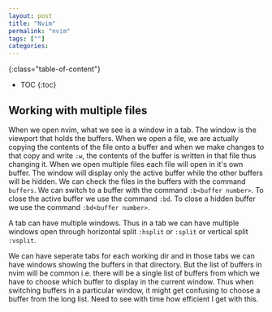 ```yaml
--- 
layout: post 
title: "Nvim" 
permalink: "nvim"
tags: [""] 
categories: 
---
```


{:class="table-of-content"}
* TOC 
{:toc}
## Working with multiple files
When we open nvim, what we see is a window in a tab. The window is the viewport
that holds the buffers. When we open a file, we are actually copying the
contents of the file onto a buffer and when we make changes to that copy and 
write ```:w```, the contents of the buffer is written in that file thus changing
it. When we open multiple files each file will open in it's own buffer. The 
window will display only the active buffer while the other buffers will be hidden. 
We can check the files in the buffers with the command ```buffers```. We can switch to
a buffer with the command ```:b<buffer number>```. To close the active
buffer we use the command ```:bd```. To close a hidden buffer we use the command
```:bd<buffer number>```.

A tab can have multiple windows. Thus in a tab we can have multiple windows open
through horizontal split ```:hsplit``` or ```:split``` or vertical split
```:vsplit```.

We can have seperate tabs for each working dir and in those tabs we can have 
windows showing the buffers in that directory. 
But the list of buffers in nvim will be common i.e. there will be a single list
of buffers from which we have to choose which buffer to display in the current
window. Thus when switching buffers in a particular window, it might get 
confusing to choose a buffer from the long list. Need to see with time how 
efficient I get with this. 
